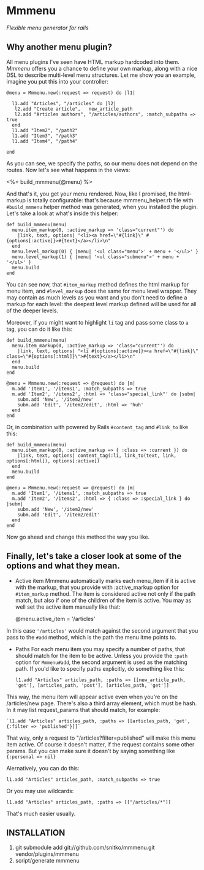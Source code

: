 Mmmenu
======

*Flexible menu generator for rails*

Why another menu plugin?
------------------------
All menu plugins I've seen have HTML markup hardcoded into them.
*Mmmenu* offers you a chance to define your own markup, along with
a nice DSL to describe multi-level menu structures. Let me show you an example,
imagine you put this into your controller:

    @menu = Mmmenu.new(:request => request) do |l1|

      l1.add "Articles", "/articles" do |l2|
       l2.add "Create article",   new_article_path
       l2.add "Articles authors", "/articles/authors", :match_subpaths => true
      end
      l1.add "Item2", "/path2"
      l1.add "Item3", "/path3"
      l1.add "Item4", "/path4"

    end 

As you can see, we specify the paths, so our menu does not depend on the routes.
Now let's see what happens in the views:

  <%= build_mmmenu(@menu) %>

And that's it, you get your menu rendered. Now, like I promised, the html-markup is totally
configurable: that's because mmmenu_helper.rb file with `#build_mmmenu` helper method was generated,
when you installed the plugin. Let's take a look at what's inside this helper:

    def build_mmmenu(menu)
      menu.item_markup(0, :active_markup => 'class="current"') do
        |link, text, options| "<li><a href=\"#{link}\" #{options[:active]}>#{text}</a></li>\n"
      end
      menu.level_markup(0) { |menu| '<ul class="menu">' + menu + '</ul>' }
      menu.level_markup(1) { |menu| '<ul class="submenu">' + menu + '</ul>' }
      menu.build
    end

You can see now, that `#item_markup` method defines the html markup for menu item,
and `#level_markup` does the same for menu level wrapper. They may contain as much levels
as you want and you don't need to define a markup for each level: the deepest level markup
defined will be used for all of the deeper levels.

Moreover, if you might want to highlight `li` tag and pass some class to `a` tag, you can
do it like this:

    def build_mmmenu(menu)
      menu.item_markup(0, :active_markup => 'class="current"') do
        |link, text, options| "<li #{options[:active]}><a href=\"#{link}\" class=\"#{options[:html]}\">#{text}</a></li>\n"
      end
      menu.build
    end

    @menu = Mmmenu.new(:request => @request) do |m|
      m.add 'Item1', '/items1', :match_subpaths => true
      m.add 'Item2', '/items2', :html => 'class="special_link"' do |subm|
        subm.add 'New', '/item2/new'
        subm.add 'Edit', '/item2/edit', :html => 'huh'
      end
    end

Or, in combination with powered by Rails `#content_tag` and `#link_to` like this:

    def build_mmmenu(menu)
      menu.item_markup(0, :active_markup => { :class => :current }) do
        |link, text, options| content_tag(:li, link_to(text, link, options[:html]), options[:active])
      end
      menu.build
    end

    @menu = Mmmenu.new(:request => @request) do |m|
      m.add 'Item1', '/items1', :match_subpaths => true
      m.add 'Item2', '/items2', :html => { :class => :special_link } do |subm|
        subm.add 'New', '/item2/new'
        subm.add 'Edit', '/item2/edit'
      end
    end

Now go ahead and change this method the way you like.

Finally, let's take a closer look at some of the options and what they mean.
---------------------------------------------------------------------
* Active item
Mmmenu automatically marks each menu_item if it is active with the markup, that you provide with
:active_markup option for `#item_markup` method. The item is considered active not only if the path
match, but also if one of the children of the item is active. You may as well set the active item manually like that:

  @menu.active_item = '/articles'

In this case `'/articles'` would match against the second argument that you pass to the `#add` method, which is the path the menu itme points to. 

* Paths
For each menu item you may specify a number of paths, that should match for the item to be active.
Unless you provide the `:path` option for `Mmmenu#add`, the second argument is used as the matching path.
If you'd like to specify paths explicitly, do something like this:

    `l1.add "Articles" articles_path, :paths => [[new_article_path, 'get'], [articles_path, 'post'], [articles_path, 'get']]`

This way, the menu item will appear active even when you're on the /articles/new page.
There's also a third array element, which must be hash. In it may list request_params that should match, for example:

    `l1.add "Articles" articles_path, :paths => [[articles_path, 'get', {:filter => 'published'}]]`

That way, only a request to "/articles?filter=published" will make this menu item active.
Of course it doesn't matter, if the request contains some other params. But you can make sure it doesn't by saying something like `{:personal => nil}` 

Alernatively, you can do this:

    l1.add "Articles" articles_path, :match_subpaths => true

Or you may use wildcards:

    l1.add "Articles" articles_path, :paths => [["/articles/*"]]

That's much easier usually.


INSTALLATION
------------

1. git submodule add git://github.com/snitko/mmmenu.git vendor/plugins/mmmenu
2. script/generate mmmenu
